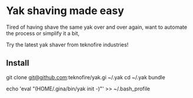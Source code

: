 # Yak shaving made easy

Tired of having shave the same yak over and over again, want to automate the process or simplify it a bit,

Try the latest yak shaver from teknofire industries!

## Install

git clone git@github.com:teknofire/yak.gi ~/.yak
cd ~/.yak
bundle

echo 'eval "$($HOME/.gina/bin/yak init -)"' >> ~/.bash_profile
